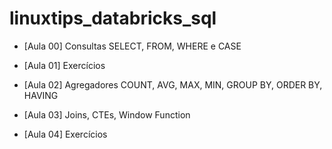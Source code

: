 # linuxtips_databricks_sql

- [Aula 00] Consultas SELECT, FROM, WHERE e CASE

- [Aula 01] Exercícios

- [Aula 02] Agregadores COUNT, AVG, MAX, MIN, GROUP BY, ORDER BY, HAVING

- [Aula 03] Joins, CTEs, Window Function

- [Aula 04] Exercícios
